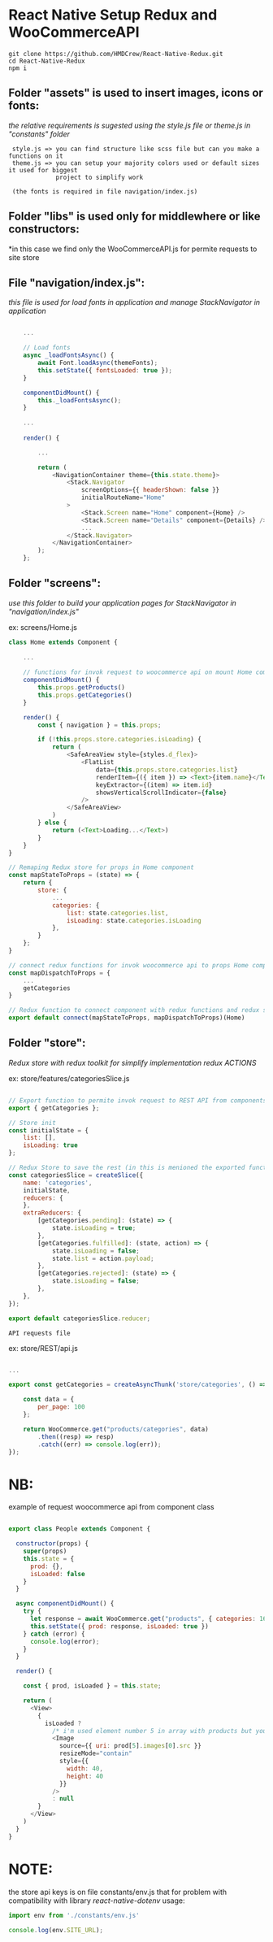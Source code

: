 # React Native Setup Redux and WooCommerceAPI

    git clone https://github.com/HMDCrew/React-Native-Redux.git
    cd React-Native-Redux
    npm i


## Folder "assets" is used to insert images, icons or fonts:

 *the relative requirements is sugested using the style.js file or theme.js in "constants" folder*

     style.js => you can find structure like scss file but can you make a functions on it
     theme.js => you can setup your majority colors used or default sizes it used for biggest
                 project to simplify work
     
     (the fonts is required in file navigation/index.js)


## Folder "libs" is used only for middlewhere or like constructors:
 *in this case we find only the WooCommerceAPI.js for permite requests to site store


## File "navigation/index.js":
 *this file is used for load fonts in application and manage StackNavigator in application*

```js

    ...

    // Load fonts
    async _loadFontsAsync() {
        await Font.loadAsync(themeFonts);
        this.setState({ fontsLoaded: true });
    }

    componentDidMount() {
        this._loadFontsAsync();
    }
    
    ...
    
    render() {

        ...

        return (
            <NavigationContainer theme={this.state.theme}>
                <Stack.Navigator
                    screenOptions={{ headerShown: false }}
                    initialRouteName="Home"
                >
                    <Stack.Screen name="Home" component={Home} />
                    <Stack.Screen name="Details" component={Details} />
                    ...
                </Stack.Navigator>
            </NavigationContainer>
        );
    };

```

## Folder "screens":
 *use this folder to build your application pages for StackNavigator in "navigation/index.js"*

ex: screens/Home.js
```js
class Home extends Component {
    
    ...
    
    // functions for invok request to woocommerce api on mount Home component
    componentDidMount() {
        this.props.getProducts()
        this.props.getCategories()
    }

    render() {
        const { navigation } = this.props;

        if (!this.props.store.categories.isLoading) {
            return (
                <SafeAreaView style={styles.d_flex}>
                    <FlatList
                        data={this.props.store.categories.list}
                        renderItem={({ item }) => <Text>{item.name}</Text>}
                        keyExtractor={(item) => item.id}
                        showsVerticalScrollIndicator={false}
                    />
                </SafeAreaView>
            )
        } else {
            return (<Text>Loading...</Text>)
        }
    }
}

// Remaping Redux store for props in Home component
const mapStateToProps = (state) => {
    return {
        store: {
            ...
            categories: {
                list: state.categories.list,
                isLoading: state.categories.isLoading
            },
        }
    };
}

// connect redux functions for invok woocommerce api to props Home component
const mapDispatchToProps = {
    ...
    getCategories
}

// Redux function to connect component with redux functions and redux store
export default connect(mapStateToProps, mapDispatchToProps)(Home)

```

## Folder "store":
 *Redux store with redux toolkit for simplify implementation redux ACTIONS*

ex: store/features/categoriesSlice.js
```js

// Export function to permite invok request to REST API from components
export { getCategories };

// Store init
const initialState = {
    list: [],
    isLoading: true
};

// Redux Store to save the rest (in this is menioned the exported functions with relative status loading)
const categoriesSlice = createSlice({
    name: 'categories',
    initialState,
    reducers: {
    },
    extraReducers: {
        [getCategories.pending]: (state) => {
            state.isLoading = true;
        },
        [getCategories.fulfilled]: (state, action) => {
            state.isLoading = false;
            state.list = action.payload;
        },
        [getCategories.rejected]: (state) => {
            state.isLoading = false;
        },
    },
});

export default categoriesSlice.reducer;
```

    API requests file

ex: store/REST/api.js
```js

...

export const getCategories = createAsyncThunk('store/categories', () => {

    const data = {
        per_page: 100
    };

    return WooCommerce.get("products/categories", data)
        .then((resp) => resp)
        .catch((err) => console.log(err));
});

```



# NB:
example of request woocommerce api from component class

```js

export class People extends Component {

  constructor(props) {
    super(props)
    this.state = {
      prod: {},
      isLoaded: false
    }
  }

  async componentDidMount() {
    try {
      let response = await WooCommerce.get("products", { categories: 16 })
      this.setState({ prod: response, isLoaded: true })
    } catch (error) {
      console.log(error);
    }
  }

  render() {

    const { prod, isLoaded } = this.state;

    return (
      <View>
        {
          isLoaded ?
            /* i'm used element number 5 in array with products but you can customize this part */
            <Image
              source={{ uri: prod[5].images[0].src }}
              resizeMode="contain"
              style={{
                width: 40,
                height: 40
              }}
            />
            : null
        }
      </View>
    )
  }
}
```

# NOTE:
the store api keys is on file constants/env.js that for problem with compatibility with library *react-native-dotenv*
usage:
```js
import env from './constants/env.js'

console.log(env.SITE_URL);
```

